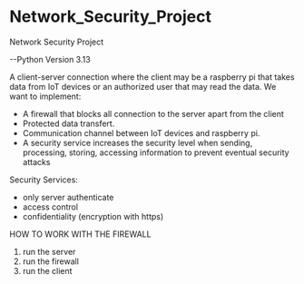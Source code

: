 # Network_Security_Project

Network Security Project

--Python Version 3.13
 
A client-server connection where the client may be a raspberry pi that takes data from IoT devices or an authorized user that may read the data.
We want to implement:
-	A firewall that blocks all connection to the server apart from the client
-	Protected data transfert.
-	Communication channel between IoT devices and raspberry pi.
-	A security service increases the security level when sending, processing, storing, accessing information to prevent eventual security attacks

Security Services:
-   only server authenticate
-   access control
-   confidentiality (encryption with https)


HOW TO WORK WITH THE FIREWALL

1. run the server
2. run the firewall
3. run the client
